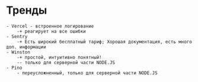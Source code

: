 # Тренды
	- Vercel - встроенное логирование
		-+ реагирует на все ошибки
	- Sentry
		-+ Есть широкий бесплатный тариф; Хорошая документация, есть много доп. информации
	- Winston
		-+ простой, интуитивно понятный!
		-- только для серверной части NODE.JS
	- Pino
		- переусложненный, только для серверной части NODE.JS
		

